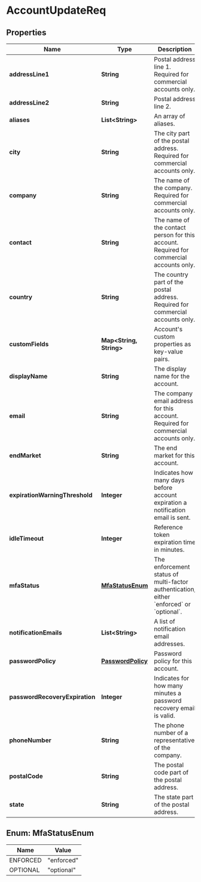 
# AccountUpdateReq

## Properties
Name | Type | Description | Notes
------------ | ------------- | ------------- | -------------
**addressLine1** | **String** | Postal address line 1. Required for commercial accounts only. |  [optional]
**addressLine2** | **String** | Postal address line 2. |  [optional]
**aliases** | **List&lt;String&gt;** | An array of aliases. |  [optional]
**city** | **String** | The city part of the postal address. Required for commercial accounts only. |  [optional]
**company** | **String** | The name of the company. Required for commercial accounts only. |  [optional]
**contact** | **String** | The name of the contact person for this account. Required for commercial accounts only. |  [optional]
**country** | **String** | The country part of the postal address. Required for commercial accounts only. |  [optional]
**customFields** | **Map&lt;String, String&gt;** | Account&#39;s custom properties as key-value pairs. |  [optional]
**displayName** | **String** | The display name for the account. |  [optional]
**email** | **String** | The company email address for this account. Required for commercial accounts only. |  [optional]
**endMarket** | **String** | The end market for this account. |  [optional]
**expirationWarningThreshold** | **Integer** | Indicates how many days before account expiration a notification email is sent. |  [optional]
**idleTimeout** | **Integer** | Reference token expiration time in minutes. |  [optional]
**mfaStatus** | [**MfaStatusEnum**](#MfaStatusEnum) | The enforcement status of multi-factor authentication, either &#x60;enforced&#x60; or &#x60;optional&#x60;. |  [optional]
**notificationEmails** | **List&lt;String&gt;** | A list of notification email addresses. |  [optional]
**passwordPolicy** | [**PasswordPolicy**](PasswordPolicy.md) | Password policy for this account. |  [optional]
**passwordRecoveryExpiration** | **Integer** | Indicates for how many minutes a password recovery email is valid. |  [optional]
**phoneNumber** | **String** | The phone number of a representative of the company. |  [optional]
**postalCode** | **String** | The postal code part of the postal address. |  [optional]
**state** | **String** | The state part of the postal address. |  [optional]


<a name="MfaStatusEnum"></a>
## Enum: MfaStatusEnum
Name | Value
---- | -----
ENFORCED | &quot;enforced&quot;
OPTIONAL | &quot;optional&quot;



